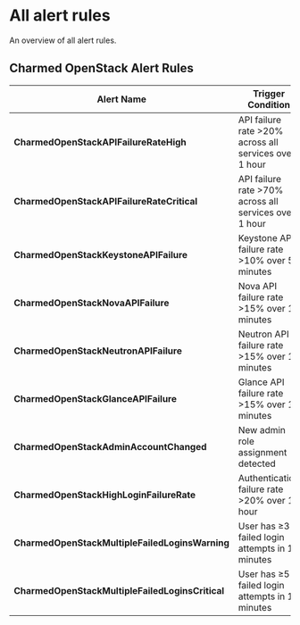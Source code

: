 # All alert rules
An overview of all alert rules.

## Charmed OpenStack Alert Rules

| Alert Name | Trigger Condition | Severity |
|------------|-------------------|----------|
| **CharmedOpenStackAPIFailureRateHigh** | API failure rate >20% across all services over 1 hour | Warning |
| **CharmedOpenStackAPIFailureRateCritical** | API failure rate >70% across all services over 1 hour | Critical |
| **CharmedOpenStackKeystoneAPIFailure** | Keystone API failure rate >10% over 5 minutes | Warning |
| **CharmedOpenStackNovaAPIFailure** | Nova API failure rate >15% over 10 minutes | Warning |
| **CharmedOpenStackNeutronAPIFailure** | Neutron API failure rate >15% over 10 minutes | Warning |
| **CharmedOpenStackGlanceAPIFailure** | Glance API failure rate >15% over 10 minutes | Warning |
| **CharmedOpenStackAdminAccountChanged** | New admin role assignment detected | Warning |
| **CharmedOpenStackHighLoginFailureRate** | Authentication failure rate >20% over 1 hour | Warning |
| **CharmedOpenStackMultipleFailedLoginsWarning** | User has ≥3 failed login attempts in 10 minutes | Warning |
| **CharmedOpenStackMultipleFailedLoginsCritical** | User has ≥5 failed login attempts in 10 minutes | Critical |

